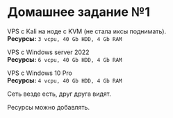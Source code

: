 # Домашнее задание №1

VPS с Kali на ноде с KVM (не стала иксы поднимать).
<br>**Ресурсы:**
```3 vcpu, 40 Gb HDD, 4 Gb RAM```


VPS с Windows server 2022
<br>**Ресурсы:**
```6 vcpu, 40 Gb HDD, 4 Gb RAM```


VPS с Windows 10 Pro
<br>**Ресурсы:**
```4 vcpu, 40 Gb HDD, 4 Gb RAM```

Сеть везде есть, друг друга видят.

Ресурсы можно добавлять.
